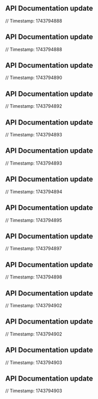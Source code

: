 ## API Documentation update
// Timestamp: 1743794888
## API Documentation update
// Timestamp: 1743794888
## API Documentation update
// Timestamp: 1743794890
## API Documentation update
// Timestamp: 1743794892
## API Documentation update
// Timestamp: 1743794893
## API Documentation update
// Timestamp: 1743794893
## API Documentation update
// Timestamp: 1743794894
## API Documentation update
// Timestamp: 1743794895
## API Documentation update
// Timestamp: 1743794897
## API Documentation update
// Timestamp: 1743794898
## API Documentation update
// Timestamp: 1743794902
## API Documentation update
// Timestamp: 1743794902
## API Documentation update
// Timestamp: 1743794903
## API Documentation update
// Timestamp: 1743794903
